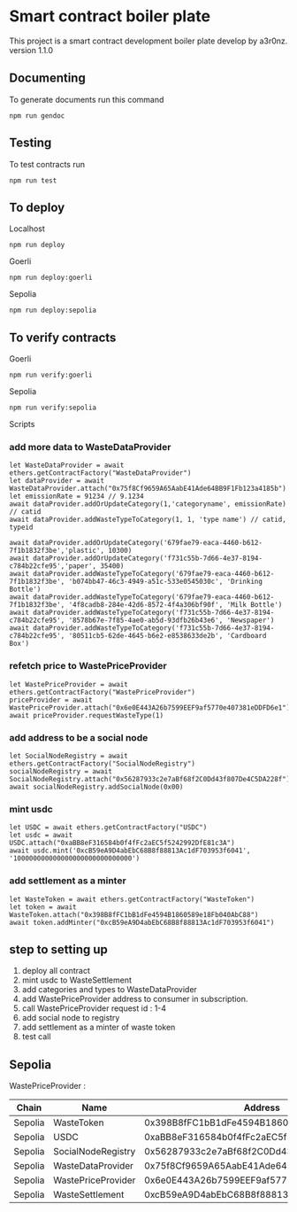 # Smart contract boiler plate
This project is a smart contract development boiler plate develop by a3r0nz.
 version 1.1.0

## Documenting
To generate documents run this command

```shell
npm run gendoc
```

## Testing

To test contracts run

```shell
npm run test
```

## To deploy

Localhost
```
npm run deploy
```

Goerli
```shell
npm run deploy:goerli
```

Sepolia
```shell
npm run deploy:sepolia
```

## To verify contracts

Goerli
```shell
npm run verify:goerli
```

Sepolia
```shell
npm run verify:sepolia
```

Scripts

### add more data to WasteDataProvider
```
let WasteDataProvider = await ethers.getContractFactory("WasteDataProvider")
let dataProvider = await WasteDataProvider.attach("0x75f8Cf9659A65AabE41Ade64BB9F1Fb123a4185b")
let emissionRate = 91234 // 9.1234
await dataProvider.addOrUpdateCategory(1,'categoryname', emissionRate) // catid
await dataProvider.addWasteTypeToCategory(1, 1, 'type name') // catid, typeid

await dataProvider.addOrUpdateCategory('679fae79-eaca-4460-b612-7f1b1832f3be','plastic', 10300) 
await dataProvider.addOrUpdateCategory('f731c55b-7d66-4e37-8194-c784b22cfe95','paper', 35400) 
await dataProvider.addWasteTypeToCategory('679fae79-eaca-4460-b612-7f1b1832f3be', 'b074bb47-46c3-4949-a51c-533e0545030c', 'Drinking Bottle') 
await dataProvider.addWasteTypeToCategory('679fae79-eaca-4460-b612-7f1b1832f3be', '4f8cadb8-284e-42d6-8572-4f4a306bf90f', 'Milk Bottle') 
await dataProvider.addWasteTypeToCategory('f731c55b-7d66-4e37-8194-c784b22cfe95', '8578b67e-7f85-4ae0-ab5d-93dfb26b43e6', 'Newspaper') 
await dataProvider.addWasteTypeToCategory('f731c55b-7d66-4e37-8194-c784b22cfe95', '80511cb5-62de-4645-b6e2-e8538633de2b', 'Cardboard Box') 
```

### refetch price to WastePriceProvider
```
let WastePriceProvider = await ethers.getContractFactory("WastePriceProvider")
priceProvider = await WastePriceProvider.attach("0x6e0E443A26b7599EEF9af5770e407381eDDFD6e1")
await priceProvider.requestWasteType(1)
```

### add address to be a social node 
```
let SocialNodeRegistry = await ethers.getContractFactory("SocialNodeRegistry")
socialNodeRegistry = await SocialNodeRegistry.attach("0x56287933c2e7aBf68f2C0Dd43f807De4C5DA228f")
await socialNodeRegistry.addSocialNode(0x00)
```

### mint usdc 
```
let USDC = await ethers.getContractFactory("USDC")
let usdc = await USDC.attach("0xaBB8eF316584b0f4fFc2aEC5f5242992DfE81c3A")
await usdc.mint('0xcB59eA9D4abEbC68B8f88813Ac1dF703953f6041', '100000000000000000000000000000')
```

### add settlement as a minter
```
let WasteToken = await ethers.getContractFactory("WasteToken")
let token = await WasteToken.attach("0x398B8fFC1bB1dFe4594B1860589e18Fb040AbC88")
await token.addMinter("0xcB59eA9D4abEbC68B8f88813Ac1dF703953f6041")
```

## step to setting up 
1. deploy all contract
2. mint usdc to WasteSettlement
3. add categories and types to WasteDataProvider
4. add WastePriceProvider address to consumer in subscription.
5. call WastePriceProvider request id : 1-4
6. add social node to registry
7. add settlement as a minter of waste token 
8. test call

## Sepolia
WastePriceProvider : 

| Chain   | Name               | Address                                    |
|---------|--------------------|--------------------------------------------|
| Sepolia | WasteToken         | 0x398B8fFC1bB1dFe4594B1860589e18Fb040AbC88 |
| Sepolia | USDC               | 0xaBB8eF316584b0f4fFc2aEC5f5242992DfE81c3A |
| Sepolia | SocialNodeRegistry | 0x56287933c2e7aBf68f2C0Dd43f807De4C5DA228f |
| Sepolia | WasteDataProvider  | 0x75f8Cf9659A65AabE41Ade64BB9F1Fb123a4185b |
| Sepolia | WastePriceProvider | 0x6e0E443A26b7599EEF9af5770e407381eDDFD6e1 |
| Sepolia | WasteSettlement    | 0xcB59eA9D4abEbC68B8f88813Ac1dF703953f6041 |


